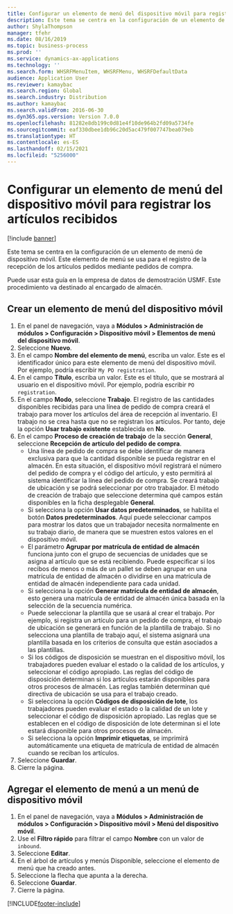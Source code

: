 ```yaml
---
title: Configurar un elemento de menú del dispositivo móvil para registrar los artículos recibidos
description: Este tema se centra en la configuración de un elemento de menú de dispositivo móvil.
author: ShylaThompson
manager: tfehr
ms.date: 08/16/2019
ms.topic: business-process
ms.prod: ''
ms.service: dynamics-ax-applications
ms.technology: ''
ms.search.form: WHSRFMenuItem, WHSRFMenu, WHSRFDefaultData
audience: Application User
ms.reviewer: kamaybac
ms.search.region: Global
ms.search.industry: Distribution
ms.author: kamaybac
ms.search.validFrom: 2016-06-30
ms.dyn365.ops.version: Version 7.0.0
ms.openlocfilehash: 81282e8db199c0d81e4f10de964b2fd09a5734fe
ms.sourcegitcommit: eaf330dbee1db96c20d5ac479f007747bea079eb
ms.translationtype: HT
ms.contentlocale: es-ES
ms.lasthandoff: 02/15/2021
ms.locfileid: "5256000"
---
```

# <a name="set-up-a-mobile-device-menu-item-to-register-received-items"></a>Configurar un elemento de menú del dispositivo móvil para registrar los artículos recibidos

[!include [banner](../../includes/banner.md)]

Este tema se centra en la configuración de un elemento de menú de dispositivo móvil. Este elemento de menú se usa para el registro de la recepción de los artículos pedidos mediante pedidos de compra. 

Puede usar esta guía en la empresa de datos de demostración USMF. Este procedimiento va destinado al encargado de almacén.


## <a name="create-a-mobile-device-menu-item"></a>Crear un elemento de menú del dispositivo móvil
1. En el panel de navegación, vaya a **Módulos > Administración de módulos > Configuración > Dispositivo móvil > Elementos de menú del dispositivo móvil**.
2. Seleccione **Nuevo**.
3. En el campo **Nombre del elemento de menú**, escriba un valor. Este es el identificador único para este elemento de menú del dispositivo móvil. Por ejemplo, podría escribir `My PO registration`.  
4. En el campo **Título**, escriba un valor. Este es el título, que se mostrará al usuario en el dispositivo móvil. Por ejemplo, podría escribir `PO registration`.  
5. En el campo **Modo**, seleccione **Trabajo**. El registro de las cantidades disponibles recibidas para una línea de pedido de compra creará el trabajo para mover los artículos del área de recepción al inventario. El trabajo no se crea hasta que no se registran los artículos. Por tanto, deje la opción **Usar trabajo existente** establecida en **No**.
6. En el campo **Proceso de creación de trabajo** de la sección **General**, seleccione **Recepción de artículo del pedido de compra**.
    - Una línea de pedido de compra se debe identificar de manera exclusiva para que la cantidad disponible se pueda registrar en el almacén. En esta situación, el dispositivo móvil registrará el número del pedido de compra y el código del artículo, y esto permitirá al sistema identificar la línea del pedido de compra. Se creará trabajo de ubicación y se podrá seleccionar por otro trabajador. El método de creación de trabajo que seleccione determina qué campos están disponibles en la ficha desplegable **General**.  
    - Si selecciona la opción **Usar datos predeterminados**, se habilita el botón **Datos predeterminados**. Aquí puede seleccionar campos para mostrar los datos que un trabajador necesita normalmente en su trabajo diario, de manera que se muestren estos valores en el dispositivo móvil.  
    - El parámetro **Agrupar por matrícula de entidad de almacén** funciona junto con el grupo de secuencias de unidades que se asigna al artículo que se está recibiendo. Puede especificar si los recibos de menos o más de un pallet se deben agrupar en una matrícula de entidad de almacén o dividirse en una matrícula de entidad de almacén independiente para cada unidad.  
    - Si selecciona la opción **Generar matrícula de entidad de almacén**, esto genera una matrícula de entidad de almacén única basada en la selección de la secuencia numérica.  
    - Puede seleccionar la plantilla que se usará al crear el trabajo. Por ejemplo, si registra un artículo para un pedido de compra, el trabajo de ubicación se generará en función de la plantilla de trabajo. Si no selecciona una plantilla de trabajo aquí, el sistema asignará una plantilla basada en los criterios de consulta que están asociados a las plantillas.  
    - Si los códigos de disposición se muestran en el dispositivo móvil, los trabajadores pueden evaluar el estado o la calidad de los artículos, y seleccionar el código apropiado. Las reglas del código de disposición determinan si los artículos estarán disponibles para otros procesos de almacén. Las reglas también determinan qué directiva de ubicación se usa para el trabajo creado.   
    - Si selecciona la opción **Códigos de disposición de lote**, los trabajadores pueden evaluar el estado o la calidad de un lote y seleccionar el código de disposición apropiado. Las reglas que se establecen en el código de disposición de lote determinan si el lote estará disponible para otros procesos de almacén.  
    - Si selecciona la opción **Imprimir etiquetas**, se imprimirá automáticamente una etiqueta de matrícula de entidad de almacén cuando se reciban los artículos.  
7. Seleccione **Guardar**.
8. Cierre la página.

## <a name="add-the-menu-item-to-a-mobile-device-menu"></a>Agregar el elemento de menú a un menú de dispositivo móvil
1. En el panel de navegación, vaya a **Módulos > Administración de módulos > Configuración > Dispositivo móvil > Menú del dispositivo móvil**.
2. Use el **Filtro rápido** para filtrar el campo **Nombre** con un valor de `inbound`.
3. Seleccione **Editar**.
4. En el árbol de artículos y menús Disponible, seleccione el elemento de menú que ha creado antes.
5. Seleccione la flecha que apunta a la derecha.
6. Seleccione **Guardar**.
7. Cierre la página.



[!INCLUDE[footer-include](../../../includes/footer-banner.md)]